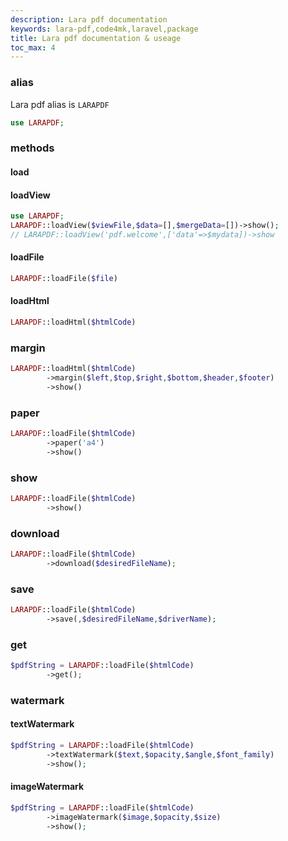```yaml
---
description: Lara pdf documentation
keywords: lara-pdf,code4mk,laravel,package
title: Lara pdf documentation & useage
toc_max: 4
---
```


### alias

Lara pdf alias is `LARAPDF`

```php
use LARAPDF;
```

### methods

#### load

#### loadView

```php
use LARAPDF;
LARAPDF::loadView($viewFile,$data=[],$mergeData=[])->show();
// LARAPDF::loadView('pdf.welcome',['data'=>$mydata])->show
```

#### loadFile

```php
LARAPDF::loadFile($file)
```

#### loadHtml

```php
LARAPDF::loadHtml($htmlCode)
```

### margin

```php
LARAPDF::loadHtml($htmlCode)
        ->margin($left,$top,$right,$bottom,$header,$footer)
        ->show()
```

### paper

```php
LARAPDF::loadFile($htmlCode)
        ->paper('a4')
        ->show()
```

### show

```php
LARAPDF::loadFile($htmlCode)
        ->show()
```

### download

```php
LARAPDF::loadFile($htmlCode)
        ->download($desiredFileName);
```

### save

```php
LARAPDF::loadFile($htmlCode)
        ->save(,$desiredFileName,$driverName);
```

### get

```php
$pdfString = LARAPDF::loadFile($htmlCode)
        ->get();
```

### watermark

#### textWatermark

```php
$pdfString = LARAPDF::loadFile($htmlCode)
        ->textWatermark($text,$opacity,$angle,$font_family)
        ->show();
```

#### imageWatermark

```php
$pdfString = LARAPDF::loadFile($htmlCode)
        ->imageWatermark($image,$opacity,$size)
        ->show();
```
